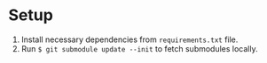 # Setup
1. Install necessary dependencies from ```requirements.txt``` file.
2. Run ```$ git submodule update --init``` to fetch submodules locally.
